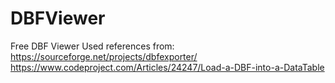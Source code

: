 # DBFViewer
Free DBF Viewer
Used references from:  
https://sourceforge.net/projects/dbfexporter/  
https://www.codeproject.com/Articles/24247/Load-a-DBF-into-a-DataTable  

